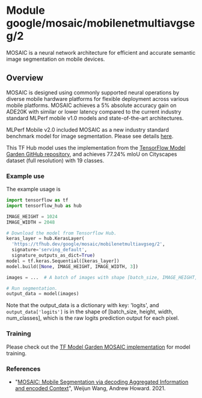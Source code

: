 # Module google/mosaic/mobilenetmultiavgseg/2

MOSAIC is a neural network architecture for efficient and accurate semantic
image segmentation on mobile devices.

<!-- asset-path: internal -->
<!-- task: image-segmentation -->
<!-- fine-tunable: false -->
<!-- format: saved_model_2 -->
<!-- language: en -->
<!-- network-architecture: mosaic -->
<!-- dataset: cityscapes -->

## Overview

MOSAIC is designed using commonly supported neural operations by diverse mobile
hardware platforms for flexible deployment across various mobile platforms.
MOSAIC achieves a 5% absolute accuracy gain on ADE20K with similar or lower
latency compared to the current industry standard MLPerf mobile v1.0 models and
state-of-the-art architectures.

MLPerf Mobile v2.0 included MOSAIC as a new industry standard benchmark model
for image segmentation. Please see details [here](https://mlcommons.org/en/news/mlperf-inference-1q2022/).

This TF Hub model uses the implementation from the
[TensorFlow Model Garden GitHub repository](https://github.com/tensorflow/models/tree/master/official/projects/mosaic),
and achieves 77.24% mIoU on Cityscapes dataset (full resolution) with 19
classes.

### Example use

The example usage is

```python
import tensorflow as tf
import tensorflow_hub as hub

IMAGE_HEIGHT = 1024
IMAGE_WIDTH = 2048

# Download the model from Tensorflow Hub.
keras_layer = hub.KerasLayer(
  'https://tfhub.dev/google/mosaic/mobilenetmultiavgseg/2',
  signature='serving_default',
  signature_outputs_as_dict=True)
model = tf.keras.Sequential([keras_layer])
model.build([None, IMAGE_HEIGHT, IMAGE_WIDTH, 3])

images = ...  # A batch of images with shape [batch_size, IMAGE_HEIGHT, IMAGE_WIDTH, 3].

# Run segmentation.
output_data = model(images)
```

Note that the output_data is a dictionary with key: 'logits', and
`output_data['logits']` is in the shape of [batch_size, height, width,
num_classes], which is the raw logits prediction output for each pixel.

### Training

Please check out the [TF Model Garden MOSAIC implementation](https://github.com/tensorflow/models/tree/master/official/projects/mosaic) for model training.

### References

- "[MOSAIC: Mobile Segmentation via decoding Aggregated Information and encoded Context](https://arxiv.org/abs/2112.11623)", Weijun Wang, Andrew Howard. 2021.
